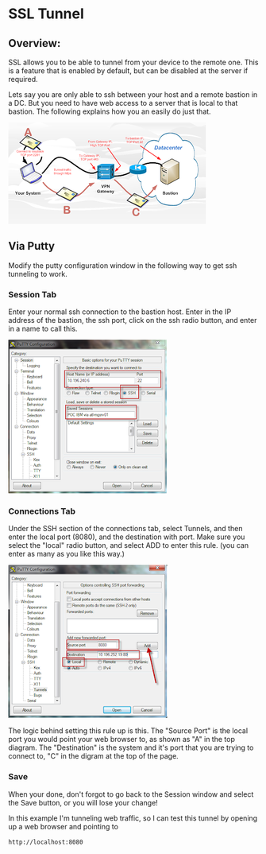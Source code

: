 # SSL Tunnel

## Overview: 

SSL allows you to be able to tunnel from your device to the remote one.  This is a feature that is enabled by default, but can be disabled at the server if required.

Lets say you are only able to ssh between your host and a remote bastion in a DC.  But you need to have web access to a server that is local to that bastion.  The following explains how you an easily do just that.

<img src="img/ssltunnel.png">

## Via Putty

Modify the putty configuration window in the following way to get ssh tunneling to work.

### Session Tab
Enter your normal ssh connection to the bastion host.
Enter in the IP address of the bastion, the ssh port, click on the ssh radio button, and enter in a name to call this.

<img src="img/ssl2.png">

### Connections Tab
Under the SSH section of the connections tab, select Tunnels, and then enter the local port (8080), and the destination with port.  Make sure you select the "local" radio button, and select ADD to enter this rule.  (you can enter as many as you like this way.)

<img src="img/ssl1.png">

The logic behind setting this rule up is this.  The "Source Port" is the local port you would point your web browser to, as shown as "A" in the top diagram. The "Destination" is the system and it's port that you are trying to connect to, "C" in the digram at the top of the page.

### Save
When your done, don't forgot to go back to the Session window and select the Save button, or you will lose your change!


In this example I'm tunneling web traffic, so I can test this tunnel by opening up a web browser and pointing to

```
http://localhost:8080
```